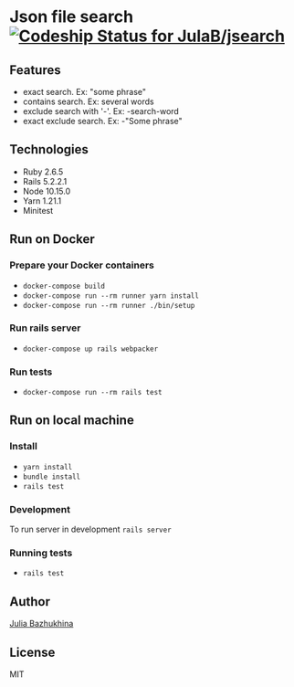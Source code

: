 # Json file search &nbsp;&nbsp;&nbsp;&nbsp;[![Codeship Status for JulaB/jsearch](https://app.codeship.com/projects/48232120-2908-0137-97f3-6a22c15cbb13/status?branch=master)](https://app.codeship.com/projects/330918)

## Features
* exact search. Ex: "some phrase"
* contains search. Ex: several words
* exclude search with '-'. Ex: -search-word
* exact exclude search. Ex: -"Some phrase"

## Technologies
* Ruby 2.6.5
* Rails 5.2.2.1
* Node 10.15.0
* Yarn 1.21.1
* Minitest

## Run on Docker
### Prepare your Docker containers
* `docker-compose build`
* `docker-compose run --rm runner yarn install`
* `docker-compose run --rm runner ./bin/setup`

### Run rails server
* `docker-compose up rails webpacker`

### Run tests
* `docker-compose run --rm rails test`

## Run on local machine
### Install
* `yarn install`
* `bundle install`
* `rails test`

### Development
To run server in development `rails server`

### Running tests
* `rails test`

## Author
[Julia Bazhukhina](https://github.com/JulaB)

## License
MIT
